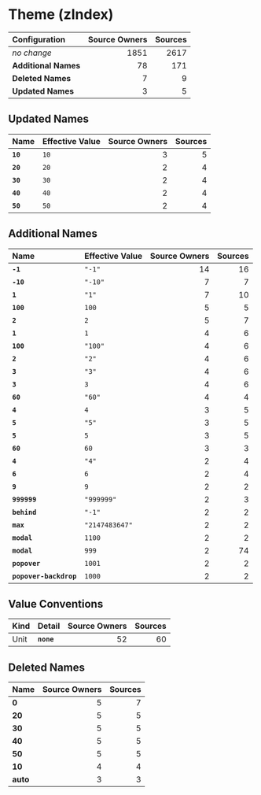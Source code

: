 # Theme (zIndex)

| Configuration | Source Owners | Sources |
| :------------ | ------------: | ------: |
| *no change* | 1851 | 2617 |
| **Additional Names** | 78 | 171 |
| **Deleted Names** | 7 | 9 |
| **Updated Names** | 3 | 5 |

## Updated Names

| Name | Effective Value | Source Owners | Sources |
| :--- | :-------------- | ------------: | ------: |
| **`10`** | `10` | 3 | 5 |
| **`20`** | `20` | 2 | 4 |
| **`30`** | `30` | 2 | 4 |
| **`40`** | `40` | 2 | 4 |
| **`50`** | `50` | 2 | 4 |

## Additional Names

| Name | Effective Value | Source Owners | Sources |
| :--- | :-------------- | ------------: | ------: |
| **`-1`** | `"-1"` | 14 | 16 |
| **`-10`** | `"-10"` | 7 | 7 |
| **`1`** | `"1"` | 7 | 10 |
| **`100`** | `100` | 5 | 5 |
| **`2`** | `2` | 5 | 7 |
| **`1`** | `1` | 4 | 6 |
| **`100`** | `"100"` | 4 | 6 |
| **`2`** | `"2"` | 4 | 6 |
| **`3`** | `"3"` | 4 | 6 |
| **`3`** | `3` | 4 | 6 |
| **`60`** | `"60"` | 4 | 4 |
| **`4`** | `4` | 3 | 5 |
| **`5`** | `"5"` | 3 | 5 |
| **`5`** | `5` | 3 | 5 |
| **`60`** | `60` | 3 | 3 |
| **`4`** | `"4"` | 2 | 4 |
| **`6`** | `6` | 2 | 4 |
| **`9`** | `9` | 2 | 2 |
| **`999999`** | `"999999"` | 2 | 3 |
| **`behind`** | `"-1"` | 2 | 2 |
| **`max`** | `"2147483647"` | 2 | 2 |
| **`modal`** | `1100` | 2 | 2 |
| **`modal`** | `999` | 2 | 74 |
| **`popover`** | `1001` | 2 | 2 |
| **`popover-backdrop`** | `1000` | 2 | 2 |

## Value Conventions

| Kind | Detail | Source Owners | Sources |
| :--- | :----- | ------------: | ------: |
| Unit | **`none`** | 52 | 60 |

## Deleted Names

| Name | Source Owners | Sources |
| :--- | ------------: | ------: |
| **0** | 5 | 7 |
| **20** | 5 | 5 |
| **30** | 5 | 5 |
| **40** | 5 | 5 |
| **50** | 5 | 5 |
| **10** | 4 | 4 |
| **auto** | 3 | 3 |
